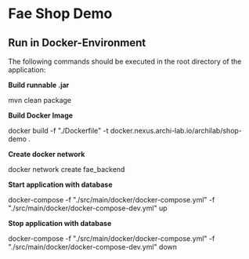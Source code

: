 # Fae Shop Demo

## Run in Docker-Environment

The following commands should be executed in the root directory of the application:

**Build runnable .jar**

mvn clean package

**Build Docker Image**

docker build -f "./Dockerfile" -t docker.nexus.archi-lab.io/archilab/shop-demo .

**Create docker network**

docker network create fae_backend

**Start application with database**

docker-compose -f "./src/main/docker/docker-compose.yml" -f "./src/main/docker/docker-compose-dev.yml" up

**Stop application with database**

docker-compose -f "./src/main/docker/docker-compose.yml" -f "./src/main/docker/docker-compose-dev.yml" down
